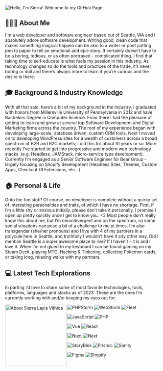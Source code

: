<img src="https://a-us.storyblok.com/f/1017811/1920x900/0bf23e18aa/github-sierra-hero.jpg" alt="Hello, I'm Sierra! Welcome to my GitHub Page."/>

## 👩🏻‍💻 About Me
I'm a web developer and software engineer based out of Seattle, WA and I absolutely adore software development. Writing good, clean code that makes something magical happen can be akin to a writer or poet putting pen to paper to tell an emotional and epic story. It certainly doesn’t have to be a boring, tedious, or as often portrayed - complicated thing. I find that taking time to self-educate is what fuels my passion in this industry. As technology changes so do the tools and practices of the trade, it’s never boring or dull and there’s always more to learn if you’re curious and the desire is there. 

## 🎓 Background & Industry Knowledge
With all that said, here’s a bit of my background in the industry. I graduated with honors from Millersville University of Pennsylvania in 2012 and have Bachelors Degree in Computer Science. From there I had the pleasure of getting to learn and grow at several top Software Development and Digital Marketing firms across the country. The root of my experience began with developing large-scale, database driven, custom CRM tools. Next I moved on to developing WordPress sites for a wealth of customers across a broad spectrum of B2B and B2C markets; I did this for about 10 years or so. More recently I’ve started to get into progressive and modern web technology stacks. (e.g. Headless, JAMStack, micro-service type development). Currently I’m engaged as a Senior Software Engineer for Bear Group - largely focusing on Shopify development (Headless Sites, Themes, Custom Apps, Checkout UI Extensions, etc...)

## 🏠 Personal & Life
Onto the fun stuff! Of course, no developer is complete without a quirky set of interesting personalities and traits, of which I have no shortage. First, if I’m a little shy or anxious initially, please don’t take it personally, I promise I open up pretty quickly once I get to know you. <3 Most people don’t really know this about me, but I’m neurodivergent and on the spectrum, so some social situations can pose a bit of a challenge to me at times. I’m also transgender (she/her pronouns) and I live with 4 of my partners in a polycule here in Seattle, and truthfully I wouldn’t have it any other way. Did I mention Seattle is a super awesome place to live? If I haven’t - it is and I love it. When I’m not glued to my keyboard I can be found gaming on my Steam Deck, playing MTG, Hacking & Tinkering, collecting Pokémon cards, or taking long, relaxing walks with my partners. 

## 💻 Latest Tech Explorations
In parting I’d love to share some of most favorite technologies, tools, platforms, languages and stacks as of 2023. These are the ones I’m currently working with and/or keeping my eyes out for:

<img width="200" align="left" src="https://a-us.storyblok.com/f/1017811/568x808/b3ff09ab63/github-sierra-about.png" alt="About Sierra Layla Vithica"/> 

![PHPStorm](https://img.shields.io/badge/PHPStorm-IDE-8e7abe?style=for-the-badge&logo=phpstorm) 
![WebStorm](https://img.shields.io/badge/WebStorm-IDE-2293dc?style=for-the-badge&logo=webstorm) 
![Fleet](https://img.shields.io/badge/Fleet-IDE-87f5fd?style=for-the-badge&logo=jetbrains) 

![JavaScript](https://img.shields.io/badge/JavaScript-Language-F7DF1E?style=for-the-badge&logo=javascript)
![PHP](https://img.shields.io/badge/PHP-Language-777BB4?style=for-the-badge&logo=php) 

![Vue](https://img.shields.io/badge/Vue-Framework-4FC08D?style=for-the-badge&logo=vuedotjs) 
![React](https://img.shields.io/badge/React-Framework-61DAFB?style=for-the-badge&logo=react) 

![Nuxt](https://img.shields.io/badge/Nuxt-Meta_Framework-00DC82?style=for-the-badge&logo=nuxtdotjs) 
![Next](https://img.shields.io/badge/Next-Meta_Framework-000000?style=for-the-badge&logo=nextdotjs)

![StoryBlok](https://img.shields.io/badge/StoryBlok-CMS-09B3AF?style=for-the-badge&logo=storyblok) 
![Prismic](https://img.shields.io/badge/Prismic-CMS-5163BA?style=for-the-badge&logo=prismic)
![Sanity](https://img.shields.io/badge/Sanity-CMS-f03f2e?style=for-the-badge) 

![Figma](https://img.shields.io/badge/Figma-Design-F24E1E?style=for-the-badge&logo=figma) 
![Shopify](https://img.shields.io/badge/Shopify-ECommerce-7AB55C?style=for-the-badge&logo=shopify) 

